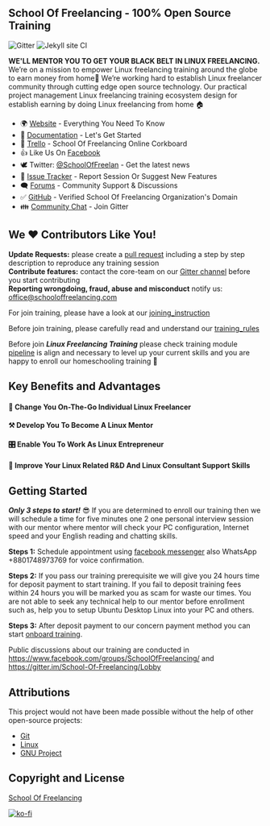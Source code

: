 ## School Of Freelancing - 100% Open Source Training
![Gitter](https://badges.gitter.im/School-Of-Freelancing/Lobby.svg)
![Jekyll site CI](https://github.com/SchoolOfFreelancing/BackOffice/workflows/Jekyll%20site%20CI/badge.svg?branch=master)

**WE'LL MENTOR YOU TO GET YOUR BLACK BELT IN LINUX FREELANCING.** 
We’re on a mission to empower Linux freelancing training around the globe to earn money from home🐧 We’re working hard to establish Linux freelancer community through cutting edge open source technology. Our practical project management Linux freelancing training ecosystem design for establish earning by doing Linux freelancing from home 🏠

* 🌍 [Website](https://www.schooloffreelancing.com/) - Everything You Need To Know
* 📖 [Documentation](https://github.com/SchoolOfFreelancing/BackOffice/wiki) - Let's Get Started
* :rocket: [Trello](https://trello.com/b/RFo7GNdY/school-of-freelancing) - School Of Freelancing Online Corkboard
* 👍 Like Us On [Facebook](https://www.facebook.com/SchoolOfFreelancing/)
* 🕊 Twitter: [@SchoolOfFreelan](https://twitter.com/SchoolOfFreelan) - Get the latest news
* 🐞 [Issue Tracker](https://github.com/SchoolOfFreelancing/BackOffice/issues) - Report Session Or Suggest New Features
* 🗨  [Forums](https://www.facebook.com/groups/SchoolOfFreelancing/) - Community Support & Discussions
* :white_check_mark: [GitHub](https://github.com/SchoolOfFreelancing) - Verified School Of Freelancing Organization's Domain
* 👪 [Community Chat](https://gitter.im/School-Of-Freelancing/Lobby) - Join Gitter

## We :heart: Contributors Like You!

**Update Requests:** please create a [pull request](https://github.com/SchoolOfFreelancing/BackOffice/pulls) including a step by step description to reproduce any training session  
**Contribute features:** contact the core-team on our [Gitter channel](https://gitter.im/School-Of-Freelancing/Lobby) before you start contributing   
**Reporting wrongdoing, fraud, abuse and misconduct** notify us: office@schooloffreelancing.com
  
For join training, please have a look at our [joining_instruction](https://docs.google.com/document/d/1ESFs4DZLt2xrtpGQFPynwps-2oZRZwF-5rv5EfqGANs/edit?usp=sharing)

Before join training, please carefully read and understand our [training_rules](https://docs.google.com/document/d/1UX8gTwFavlUjCqeD4lQ9r6LFY757v0ZbEj7rq3Nlek8/edit?usp=sharing)

Before join ***Linux Freelancing Training*** please check training module [pipeline](https://www.schooloffreelancing.com/Linux/) is align and necessary to level up your current skills and you are happy to enroll our homeschooling training 🏫

## Key Benefits and Advantages

#### 🐧 Change You On-The-Go Individual Linux Freelancer
#### ⚒ Develop You To Become A Linux Mentor
#### 🎛 Enable You To Work As Linux Entrepreneur
#### 🚀 Improve Your Linux Related R&D And Linux Consultant Support Skills


## Getting Started

_**Only 3 steps to start!**_ 😎
If you are determined to enroll our training then we will schedule a time for five minutes one 2 one personal interview session with our mentor where mentor will check your PC configuration, Internet speed and your English reading and chatting skills. 

**Steps 1:** Schedule appointment using [facebook messenger](https://www.facebook.com/SchoolOfFreelancing/) also WhatsApp +8801748973769 for voice  confirmation.

**Steps 2:** If you pass our training prerequisite we will give you 24 hours time for deposit payment to start training. If you fail to deposit training fees within 24 hours you will be marked you as scam for waste our times. You are not able to seek any technical help to our mentor before enrollment such as, help you to setup Ubuntu Desktop Linux into your PC and  others.  

**Steps 3:** After deposit payment to our concern payment method you can start [onboard training](https://trello.com/b/RFo7GNdY/school-of-freelancing). 

Public discussions about our training are conducted in https://www.facebook.com/groups/SchoolOfFreelancing/ and https://gitter.im/School-Of-Freelancing/Lobby

## Attributions
This project would not have been made possible without the help of other open-source projects:
* [Git](https://github.com/git/git)
* [Linux](https://github.com/torvalds/linux)
* [GNU Project](https://www.gnu.org/licenses/gpl-3.0.en.html)

## Copyright and License 
[School Of Freelancing](https://www.schooloffreelancing.com/) 


[![ko-fi](https://ko-fi.com/img/githubbutton_sm.svg)](https://ko-fi.com/L3L53CU1H)

  
